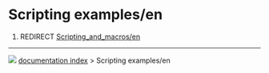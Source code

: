 # Scripting examples/en
1.  REDIRECT [Scripting_and_macros/en](Scripting_and_macros/en.md)



---
![](images/Right_arrow.png) [documentation index](../README.md) > Scripting examples/en
